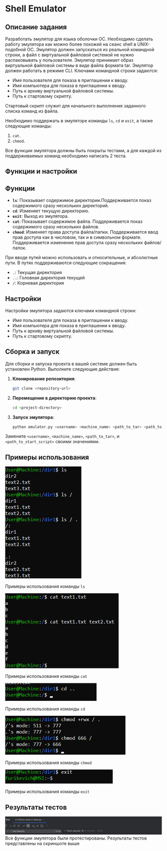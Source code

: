# Shell Emulator

## Описание задания

Разработать эмулятор для языка оболочки ОС. Необходимо сделать работу
эмулятора как можно более похожей на сеанс shell в UNIX-подобной ОС.
Эмулятор должен запускаться из реальной командной строки, а файл с
виртуальной файловой системой не нужно распаковывать у пользователя.
Эмулятор принимает образ виртуальной файловой системы в виде файла формата
tar. Эмулятор должен работать в режиме CLI.
Ключами командной строки задаются:
-  Имя пользователя для показа в приглашении к вводу.
-  Имя компьютера для показа в приглашении к вводу.
-  Путь к архиву виртуальной файловой системы.
-  Путь к стартовому скрипту.
  
Стартовый скрипт служит для начального выполнения заданного списка
команд из файла.

Необходимо поддержать в эмуляторе команды `ls`, `cd` и `exit`, а также
следующие команды:
1. `cat`.
2. `chmod`.
   
Все функции эмулятора должны быть покрыты тестами, а для каждой из
поддерживаемых команд необходимо написать 2 теста.

## Функции и настройки

## Функции

- **`ls`**: Показывает содержимое директории.Поддерживается показ содержимого сразу нескольких директорий.
- **`cd`**: Изменяет текущую директорию.
- **`exit`**: Выход из эмулятора.
- **`cat`**: Показывает содержимое файла. Поддерживается показ содержимого сразу нескольких файлов.
- **`chmod`**: Изменяет права доступа файла/папки. Поддерживается ввод прав доступа как в числовом, так и в символьном формате. Поддерживается изменение прав доступа сразу нескольких файлов/папок.

При вводе путей можно использовать и относительные, и абсолютные пути. В путях поддерживаются следующие сокращения:
- `.`: Текущая директория
- `..`: Головная директория текущей
- `/`: Корневая директория

## Настройки
Настройки эмулятора задаются ключами командной строки:
- Имя пользователя для показа в приглашении к вводу.
- Имя компьютера для показа в приглашении к вводу.
- Путь к архиву виртуальной файловой системы.
- Путь к стартовому скрипту.

## Сборка и запуск

Для сборки и запуска проекта в вашей системе должен быть установлен Python. Выполните следующие действия:

1. **Клонирование репозитория**: 
    ```bash
    git clone <repository-url>
    ```

2. **Перемещение в директорию проекта**:
    ```bash
    cd <project-directory>
    ```

3. **Запуск эмулятора**:
    ```bash
    python emulator.py <username> <machine_name> <path_to_tar> <path_to_start_script>
    ```

Замените `<username>`, `<machine_name>`, `<path_to_tar>`, и `<path_to_start_script>` своими значениями.

## Примеры использования

![Примеры использования команды `ls`](/images/ls-test)

Примеры использования команды `ls`

![Примеры использования команды `cat`](/images/cat-test)

Примеры использования команды `cat`

![Примеры использования команды `cd`](/images/cd-test)

Примеры использования команды `cd`

![Примеры использования команды `chmod`](/images/chmod-test)

Примеры использования команды `chmod`

![Примеры использования команды `exit`](/images/exit-test)

Примеры использования команды `exit`
## Результаты тестов

![Результаты прогона тестов](/images/tests-screen)
Все функции эмулятора были протестированы. Результаты тестов представлены на скриншоте выше

